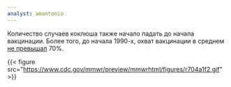 ```yaml
---
analyst: amantonio
---
```


Количество случаев коклюша также начало падать до начала вакцинации. Более того, до начала 1990-х, охват вакцинации в среднем [не превышал](https://www.cdc.gov/vaccines/pubs/pinkbook/downloads/appendices/appdx-full-e.pdf) 70%.


{{< figure src="https://www.cdc.gov/mmwr/preview/mmwrhtml/figures/r704a1f2.gif" >}}
